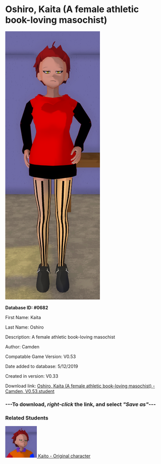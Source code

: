 # Oshiro, Kaita (A female athletic book-loving masochist)

<img src="../../Files/Images/Oshiro, Kaita (A female athletic book-loving masochist).png" title="Oshiro, Kaita (A female athletic book-loving masochist) - Camden, V0.53">

**Database ID: #0682**

First Name: Kaita

Last Name: Oshiro

Description: A female athletic book-loving masochist

Author: Camden

Compatable Game Version: V0.53

Date added to database: 5/12/2019

Created in version: V0.33

Download link: <a href="https://raw.githubusercontent.com/Arbiter1223/Daigaku-Gurashi-Custom-Students/master/Files/Student%20Files/Oshiro%2C%20Kaita%20(A%20female%20athletic%20book-loving%20masochist)%20-%20Camden%2C%20V0.53.student">Oshiro, Kaita (A female athletic book-loving masochist) - Camden, V0.53.student</a>

### ---**To download, _right-click_ the link, and select _"Save as"_**---

### Related Students

<a href="Oshiro, Kaito (An athletic book-loving masochist).md"><img src="../../Files/Thumbs/Oshiro, Kaito (An athletic book-loving masochist).png" height="100" width="100" title="Oshiro, Kaito (An athletic book-loving masochist) - YamiToast, V0.53"></a><a href="Oshiro, Kaito (An athletic book-loving masochist).md"> Kaito - Original character</a>

